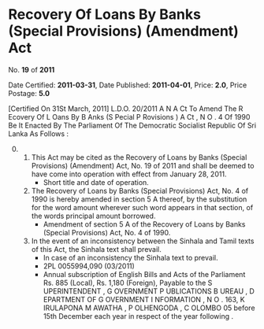 # Recovery Of Loans By Banks (Special Provisions) (Amendment)  Act

No. **19** of **2011**

Date Certified: **2011-03-31**, Date Published: **2011-04-01**, Price: **2.0**, Price Postage: **5.0**

[Certified On 31St March, 2011]
L.D.O. 20/2011
A N  A Ct   To   Amend   The  R Ecovery   Of  L Oans   By  B Anks  (S Pecial P Rovisions )  A Ct , N O . 4  Of  1990
Be It Enacted By The Parliament Of The Democratic Socialist Republic Of Sri Lanka As Follows :

0. 
    1. This Act may be cited as the Recovery of Loans by Banks (Special Provisions) (Amendment) Act, No. 19 of 2011 and shall be deemed to have come into operation with effect from January 28, 2011.
        - Short title and date of operation.
    2. The Recovery of Loans by Banks (Special Provisions) Act, No. 4 of 1990 is hereby amended in section 5 A  thereof, by the substitution for the word amount wherever such word appears in that section, of the words principal amount borrowed.
        - Amendment of section 5 A  of the Recovery of Loans by Banks (Special Provisions) Act, No. 4 of 1990.
    3. In the event of an inconsistency between the Sinhala and Tamil texts of this Act, the  Sinhala text shall prevail.
        - In case of an inconsistency the Sinhala text to prevail.
        - 2PL 0055994,090 (03/2011)
        - Annual subscription of English Bills and Acts of the Parliament Rs. 885 (Local), Rs. 1,180 (Foreign), Payable to the S UPERINTENDENT , G OVERNMENT  P UBLICATIONS  B UREAU , D EPARTMENT   OF G OVERNMENT  I NFORMATION , N O . 163, K IRULAPONA  M AWATHA , P OLHENGODA , C OLOMBO  05 before 15th December each year in respect of the year following .